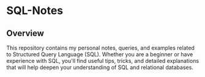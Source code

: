 # SQL-Notes

## Overview

This repository contains my personal notes, queries, and examples related to Structured Query Language (SQL). Whether you are a beginner or have experience with SQL, you'll find useful tips, tricks, and detailed explanations that will help deepen your understanding of SQL and relational databases.
